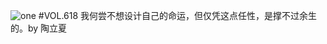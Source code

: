 ![one](http://image.wufazhuce.com/FovsvJlcaHggdVq2BrvnDyNvF7dC)
#VOL.618
我何尝不想设计自己的命运，但仅凭这点任性，是撑不过余生的。by 陶立夏